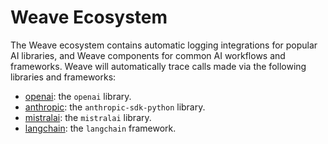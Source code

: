 # Weave Ecosystem

The Weave ecosystem contains automatic logging integrations for popular AI libraries, and Weave components for common AI workflows and frameworks. Weave will automatically trace calls made via the following libraries and frameworks:

- [openai](/guides/ecosystem/openai): the `openai` library.
- [anthropic](/guides/ecosystem/anthropic): the `anthropic-sdk-python` library.
- [mistralai](/guides/ecosystem/mistral): the `mistralai` library.
- [langchain](/guides/ecosystem/langchain): the `langchain` framework.

